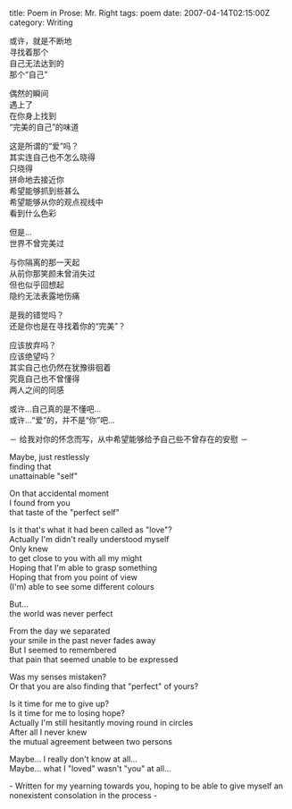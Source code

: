 title: Poem in Prose: Mr. Right
tags: poem
date: 2007-04-14T02:15:00Z
category: Writing

或许，就是不断地  
寻找着那个  
自己无法达到的  
那个“自己”

偶然的瞬间  
遇上了  
在你身上找到  
“完美的自己”的味道

这是所谓的“爱”吗？  
其实连自己也不怎么晓得  
只晓得  
拼命地去接近你  
希望能够抓到些甚么  
希望能够从你的观点视线中  
看到什么色彩

但是…  
世界不曾完美过

与你隔离的那一天起  
从前你那笑颜未曾消失过  
但也似乎回想起  
隐约无法表露地伤痛

是我的错觉吗？  
还是你也是在寻找着你的“完美”？

应该放弃吗？  
应该绝望吗？  
其实自己也仍然在犹豫徘徊着  
究竟自己也不曾懂得  
两人之间的同感

或许…自己真的是不懂吧…  
或许…“爱”的，并不是“你”吧…

－ 给我对你的怀念而写，从中希望能够给予自己些不曾存在的安慰 －

Maybe, just restlessly  
finding that  
unattainable "self"

On that accidental moment  
I found from you  
that taste of the "perfect self"

Is it that's what it had been called as "love"?  
Actually I'm didn't really understood myself  
Only knew  
to get close to you with all my might  
Hoping that I'm able to grasp something  
Hoping that from you point of view  
(I'm) able to see some different colours

But…  
the world was never perfect

From the day we separated  
your smile in the past never fades away  
But I seemed to remembered  
that pain that seemed unable to be expressed

Was my senses mistaken?  
Or that you are also finding that "perfect" of yours?

Is it time for me to give up?  
Is it time for me to losing hope?  
Actually I'm still hesitantly moving round in circles  
After all I never knew  
the mutual agreement between two persons

Maybe… I really don't know at all…  
Maybe… what I "loved" wasn't "you" at all…

\- Written for my yearning towards you, hoping to be able to give myself an nonexistent consolation in the process -
